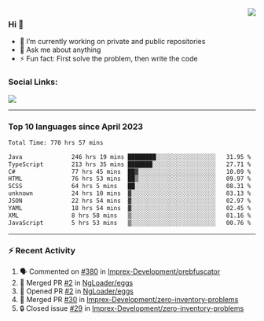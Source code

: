 <!--
<a href="https://wuffy.eu">
  <img align="right" src="https://github.com/ngloader/ngloader/blob/devcard/devcard.png" height="410" width="300" alt="NgLoader's Dev Card"/>
</a>
-->

<a href="https://wuffy.eu">
  <img align="right" src="https://github-readme-stats.vercel.app/api?username=ngloader&count_private=true&include_all_commits=true&show_icons=true&hide_rank=true&theme=dracula" />
</a>

### Hi 👋
- 🔭 I’m currently working on private and public repositories
- 💬 Ask me about anything
- ⚡ Fun fact: First solve the problem, then write the code

### Social Links:
<a href="https://discord.gg/jUtRU5Q">
  <img src="https://dcbadge.limes.pink/api/shield/128286216708685824?style=flat&theme=clean&compact=true" />
</a>

<!--
---

<div>
  <img src="https://github-readme-stats.vercel.app/api/wakatime?username=NgLoader&api_domain=wakapi.wuffy.dev&bg_color=282a36&title_color=ff6e96&icon_color=2F855A&text_color=ffffff&custom_title=Week%20Stats&layout=compact" />
</div>

---

<div>
  <img height="170" align="left" src="https://github-readme-stats.vercel.app/api?username=ngloader&count_private=true&include_all_commits=true&show_icons=true&theme=dracula" />
  <img src="https://github-readme-stats.vercel.app/api/top-langs/?username=ngloader&layout=compact&theme=dracula" />
</div>

---

<a href="https://github.com/ryo-ma/github-profile-trophy">
  <img width=800 src="https://github-profile-trophy.vercel.app/?username=ngloader&column=8&theme=dracula&no-frame=true"/>
</a>
-->

---

### Top 10 languages since April 2023

<!--START_SECTION:waka-->

```txt
Total Time: 770 hrs 57 mins

Java              246 hrs 19 mins ████████░░░░░░░░░░░░░░░░░   31.95 %
TypeScript        213 hrs 35 mins ███████░░░░░░░░░░░░░░░░░░   27.71 %
C#                77 hrs 45 mins  ██▓░░░░░░░░░░░░░░░░░░░░░░   10.09 %
HTML              76 hrs 53 mins  ██▒░░░░░░░░░░░░░░░░░░░░░░   09.97 %
SCSS              64 hrs 5 mins   ██░░░░░░░░░░░░░░░░░░░░░░░   08.31 %
unknown           24 hrs 10 mins  ▓░░░░░░░░░░░░░░░░░░░░░░░░   03.13 %
JSON              22 hrs 54 mins  ▓░░░░░░░░░░░░░░░░░░░░░░░░   02.97 %
YAML              18 hrs 54 mins  ▓░░░░░░░░░░░░░░░░░░░░░░░░   02.45 %
XML               8 hrs 58 mins   ▒░░░░░░░░░░░░░░░░░░░░░░░░   01.16 %
JavaScript        5 hrs 53 mins   ▒░░░░░░░░░░░░░░░░░░░░░░░░   00.76 %
```

<!--END_SECTION:waka-->

---

### :zap: Recent Activity
<!--START_SECTION:activity-->
1. 🗣 Commented on [#380](https://github.com/Imprex-Development/orebfuscator/issues/380#issuecomment-2231060702) in [Imprex-Development/orebfuscator](https://github.com/Imprex-Development/orebfuscator)
2. 🎉 Merged PR [#2](https://github.com/NgLoader/eggs/pull/2) in [NgLoader/eggs](https://github.com/NgLoader/eggs)
3. 💪 Opened PR [#2](https://github.com/NgLoader/eggs/pull/2) in [NgLoader/eggs](https://github.com/NgLoader/eggs)
4. 🎉 Merged PR [#30](https://github.com/Imprex-Development/zero-inventory-problems/pull/30) in [Imprex-Development/zero-inventory-problems](https://github.com/Imprex-Development/zero-inventory-problems)
5. 🔒 Closed issue [#29](https://github.com/Imprex-Development/zero-inventory-problems/issues/29) in [Imprex-Development/zero-inventory-problems](https://github.com/Imprex-Development/zero-inventory-problems)
<!--END_SECTION:activity-->
